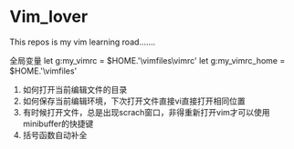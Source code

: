 # Vim_lover
This repos is my vim learning road.......

全局变量
    let g:my_vimrc = $HOME.'\vimfiles\vimrc'
    let g:my_vimrc_home = $HOME.'\vimfiles'

1. 如何打开当前编辑文件的目录
2. 如何保存当前编辑环境，下次打开文件直接vi直接打开相同位置
3. 有时候打开文件，总是出现scrach窗口，非得重新打开vim才可以使用minibuffer的快捷键
4. 括号函数自动补全
